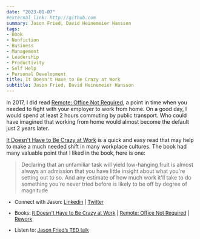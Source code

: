 ```yaml
---
date: "2023-01-07"
#external_link: http://github.com
summary: Jason Fried, David Heinemeier Hansson  
tags:
- Book
- Nonfiction
- Business
- Management
- Leadership
- Productivity
- Self Help
- Personal Development
title: It Doesn't Have to Be Crazy at Work
subtitle: Jason Fried, David Heinemeier Hansson
---
```


In 2017, I did read [Remote: Office Not Required](https://www.amazon.com/s?k=remote+jason+fried&i=digital-text&crid=3AVZ0HQKRTI4V&sprefix=remote+jason+%2Cdigital-text%2C199&ref=nb_sb_ss_fb_1_13), a point in time when you needed to fight with your employer to work from home. On a good day, I would spend at least 2 hours commuting by public transport. Who could have imagined that working from home would almost become the default just 2 years later.

[It Doesn't Have to Be Crazy at Work](https://www.amazon.com/Doesnt-Have-Be-Crazy-Work/dp/0062874780) is a quick and easy read that may help to make a much needed shift in many workplace cultures. The book had many valuable point that I liked in the book, here is one:

> Declaring that an unfamiliar task will yield low-hanging fruit is almost always an admission that you have little insight about what you're setting out to so. And any estimate of how much work it'll take to do something you're never tried before is likely to be off by degree of magnitude 

<font size="2"> 

-   Connect with Jason: [Linkedin](https://www.linkedin.com/in/jason-fried/) \| [Twitter](https://twitter.com/jasonfried) 

-   Books: [It Doesn't Have to Be Crazy at Work](https://www.amazon.com/Doesnt-Have-Be-Crazy-Work/dp/0062874780) | [Remote: Office Not Required](https://www.amazon.com/s?k=remote+jason+fried&i=digital-text&crid=3AVZ0HQKRTI4V&sprefix=remote+jason+%2Cdigital-text%2C199&ref=nb_sb_ss_fb_1_13) | [Rework](https://www.amazon.com/Rework-Jason-Fried-ebook/dp/B002MUAJ2A/ref=sr_1_1?crid=2GEKECGMG987N&keywords=rework+jason+fried&qid=1674591330&s=digital-text&sprefix=rework+jason+fried%2Cdigital-text%2C158&sr=1-1)

-   Listen to: [Jason Fried’s TED talk](https://www.ted.com/speakers/jason_fried)
</font> 


 
 